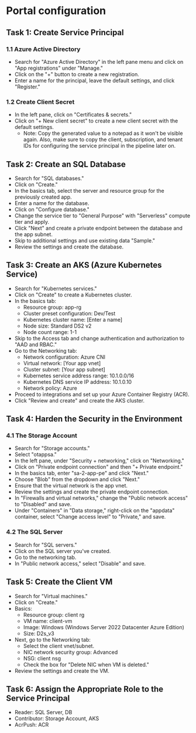 # Portal configuration

## Task 1: Create Service Principal

### 1.1 Azure Active Directory

- Search for "Azure Active Directory" in the left pane menu and click on "App registrations" under "Manage."
- Click on the "+" button to create a new registration.
- Enter a name for the principal, leave the default settings, and click "Register."

### 1.2 Create Client Secret

- In the left pane, click on "Certificates & secrets."
- Click on "+ New client secret" to create a new client secret with the default settings.
  - Note: Copy the generated value to a notepad as it won't be visible again. Also, make sure to copy the client, subscription, and tenant IDs for configuring the service principal in the pipeline later on.

## Task 2: Create an SQL Database

- Search for "SQL databases."
- Click on "Create."
- In the basics tab, select the server and resource group for the previously created app.
- Enter a name for the database.
- Click on "Configure database."
- Change the service tier to "General Purpose" with "Serverless" compute tier and apply.
- Click "Next" and create a private endpoint between the database and the app subnet.
- Skip to additional settings and use existing data "Sample."
- Review the settings and create the database.

## Task 3: Create an AKS (Azure Kubernetes Service)

- Search for "Kubernetes services."
- Click on "Create" to create a Kubernetes cluster.
- In the basics tab:
  - Resource group: app-rg
  - Cluster preset configuration: Dev/Test
  - Kubernetes cluster name: [Enter a name]
  - Node size: Standard DS2 v2
  - Node count range: 1-1
- Skip to the Access tab and change authentication and authorization to "AAD and RBAC."
- Go to the Networking tab:
  - Network configuration: Azure CNI
  - Virtual network: [Your app vnet]
  - Cluster subnet: [Your app subnet]
  - Kubernetes service address range: 10.1.0.0/16
  - Kubernetes DNS service IP address: 10.1.0.10
  - Network policy: Azure
- Proceed to integrations and set up your Azure Container Registry (ACR).
- Click "Review and create" and create the AKS cluster.

## Task 4: Harden the Security in the Environment

### 4.1 The Storage Account

- Search for "Storage accounts."
- Select "otappsa."
- In the left pane, under "Security + networking," click on "Networking."
- Click on "Private endpoint connection" and then "+ Private endpoint."
- In the basics tab, enter "sa-2-app-pe" and click "Next."
- Choose "Blob" from the dropdown and click "Next."
- Ensure that the virtual network is the app vnet.
- Review the settings and create the private endpoint connection.
- In "Firewalls and virtual networks," change the "Public network access" to "Disabled" and save.
- Under "Containers" in "Data storage," right-click on the "appdata" container, select "Change access level" to "Private," and save.

### 4.2 The SQL Server

- Search for "SQL servers."
- Click on the SQL server you've created.
- Go to the networking tab.
- In "Public network access," select "Disable" and save.

## Task 5: Create the Client VM

- Search for "Virtual machines."
- Click on "Create."
- Basics:
  - Resource group: client rg
  - VM name: client-vm
  - Image: Windows (Windows Server 2022 Datacenter Azure Edition)
  - Size: D2s_v3
- Next, go to the Networking tab:
  - Select the client vnet/subnet.
  - NIC network security group: Advanced
  - NSG: client nsg
  - Check the box for "Delete NIC when VM is deleted."
- Review the settings and create the VM.

## Task 6: Assign the Appropriate Role to the Service Principal

- Reader: SQL Server, DB
- Contributor: Storage Account, AKS
- AcrPush: ACR
